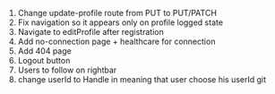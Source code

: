 1. Change update-profile route from PUT to PUT/PATCH
2. Fix navigation so it appears only on profile logged state
3. Navigate to editProfile after registration
4. Add no-connection page + healthcare for connection
5. Add 404 page
6. Logout button
7. Users to follow on rightbar
8. change userId to Handle in meaning that user choose his userId
   git
